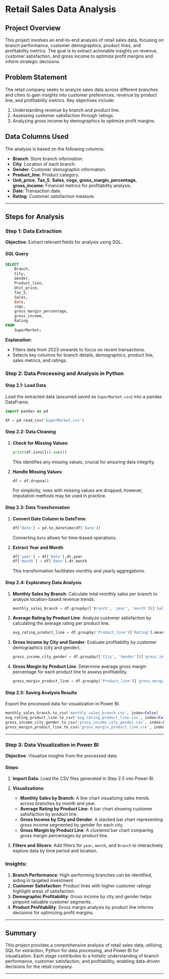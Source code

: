 # Retail Sales Data Analysis

## Project Overview
This project involves an end-to-end analysis of retail sales data, focusing on branch performance, customer demographics, product lines, and profitability metrics. The goal is to extract actionable insights on revenue, customer satisfaction, and gross income to optimize profit margins and inform strategic decisions.

## Problem Statement
The retail company seeks to analyze sales data across different branches and cities to gain insights into customer preferences, revenue by product line, and profitability metrics. Key objectives include:
1. Understanding revenue by branch and product line.
2. Assessing customer satisfaction through ratings.
3. Analyzing gross income by demographics to optimize profit margins.

## Data Columns Used
The analysis is based on the following columns:
- **Branch**: Store branch information.
- **City**: Location of each branch.
- **Gender**: Customer demographic information.
- **Product_line**: Product category.
- **Unit_price**, **Tax_5**, **Sales**, **cogs**, **gross_margin_percentage**, **gross_income**: Financial metrics for profitability analysis.
- **Date**: Transaction date.
- **Rating**: Customer satisfaction measure.

---

## Steps for Analysis

### Step 1: Data Extraction

**Objective**: Extract relevant fields for analysis using SQL.

#### SQL Query
```sql
SELECT 
    Branch,
    City,
    Gender,
    Product_line,
    Unit_price,
    Tax_5,
    Sales,
    Date,
    cogs,
    gross_margin_percentage,
    gross_income,
    Rating
FROM 
    SuperMarket;
```

**Explanation**:
- Filters data from 2023 onwards to focus on recent transactions.
- Selects key columns for branch details, demographics, product line, sales metrics, and ratings.

### Step 2: Data Processing and Analysis in Python

#### Step 2.1: Load Data
Load the extracted data (assumed saved as `SuperMarket.csv`) into a pandas DataFrame.

```python
import pandas as pd

df = pd.read_csv('SuperMarket.csv')
```

#### Step 2.2: Data Cleaning

1. **Check for Missing Values**:
   ```python
   print(df.isnull().sum())
   ```
   This identifies any missing values, crucial for ensuring data integrity.

2. **Handle Missing Values**:
   ```python
   df = df.dropna()
   ```
   For simplicity, rows with missing values are dropped; however, imputation methods may be used in practice.

#### Step 2.3: Data Transformation

1. **Convert Date Column to DateTime**:
   ```python
   df['Date'] = pd.to_datetime(df['Date'])
   ```
   Converting `Date` allows for time-based operations.

2. **Extract Year and Month**:
   ```python
   df['year'] = df['Date'].dt.year
   df['month'] = df['Date'].dt.month
   ```
   This transformation facilitates monthly and yearly aggregations.

#### Step 2.4: Exploratory Data Analysis

1. **Monthly Sales by Branch**:
   Calculate total monthly sales per branch to analyze location-based revenue trends.
   ```python
   monthly_sales_branch = df.groupby(['Branch', 'year', 'month'])['Sales'].sum().reset_index()
   ```

2. **Average Rating by Product Line**:
   Analyze customer satisfaction by calculating the average rating per product line.
   ```python
   avg_rating_product_line = df.groupby('Product_line')['Rating'].mean().reset_index()
   ```

3. **Gross Income by City and Gender**:
   Evaluate profitability by customer demographics (city and gender).
   ```python
   gross_income_city_gender = df.groupby(['City', 'Gender'])['gross_income'].sum().reset_index()
   ```

4. **Gross Margin by Product Line**:
   Determine average gross margin percentage for each product line to assess profitability.
   ```python
   gross_margin_product_line = df.groupby('Product_line')['gross_margin_percentage'].mean().reset_index()
   ```

#### Step 2.5: Saving Analysis Results
Export the processed data for visualization in Power BI.

```python
monthly_sales_branch.to_csv('monthly_sales_branch.csv', index=False)
avg_rating_product_line.to_csv('avg_rating_product_line.csv', index=False)
gross_income_city_gender.to_csv('gross_income_city_gender.csv', index=False)
gross_margin_product_line.to_csv('gross_margin_product_line.csv', index=False)
```

---

### Step 3: Data Visualization in Power BI

**Objective**: Visualize insights from the processed data.

#### Steps:

1. **Import Data**: Load the CSV files generated in Step 2.5 into Power BI.

2. **Visualizations**:

   - **Monthly Sales by Branch**: A line chart visualizing sales trends across branches by month and year.
   - **Average Rating by Product Line**: A bar chart showing customer satisfaction by product line.
   - **Gross Income by City and Gender**: A stacked bar chart representing gross income segmented by gender for each city.
   - **Gross Margin by Product Line**: A clustered bar chart comparing gross margin percentages by product line.

3. **Filters and Slicers**: 
   Add filters for `year`, `month`, and `Branch` to interactively explore data by time period and location.

### Insights:
1. **Branch Performance**: High-performing branches can be identified, aiding in targeted investment.
2. **Customer Satisfaction**: Product lines with higher customer ratings highlight areas of satisfaction.
3. **Demographic Profitability**: Gross income by city and gender helps pinpoint valuable customer segments.
4. **Product Profitability**: Gross margin analysis by product line informs decisions for optimizing profit margins.

---

## Summary

This project provides a comprehensive analysis of retail sales data, utilizing SQL for extraction, Python for data processing, and Power BI for visualization. Each stage contributes to a holistic understanding of branch performance, customer satisfaction, and profitability, enabling data-driven decisions for the retail company.

--- 


